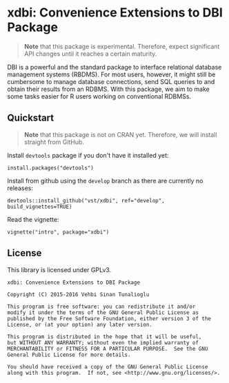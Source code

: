 # xdbi: Convenience Extensions to DBI Package

> **Note** that this package is experimental. Therefore, expect
> significant API changes until it reaches a certain maturity.

DBI is a powerful and the standard package to interface relational
database management systems (RBDMS). For most users, however, it might
still be cumbersome to manage database connections, send SQL queries
to and obtain their results from an RDBMS. With this package, we aim
to make some tasks easier for R users working on conventional RDBMSs.

## Quickstart

> **Note** that this package is not on CRAN yet. Therefore, we will
> install straight from GitHub.

Install `devtools` package if you don't have it installed yet:

    install.packages("devtools")

Install from github using the `develop` branch as there are currently
no releases:

    devtools::install_github("vst/xdbi", ref="develop", build_vignettes=TRUE)

Read the vignette:

    vignette("intro", package="xdbi")

## License

This library is licensed under GPLv3.

    xdbi: Convenience Extensions to DBI Package

    Copyright (C) 2015-2016 Vehbi Sinan Tunalioglu

    This program is free software: you can redistribute it and/or
    modify it under the terms of the GNU General Public License as
    published by the Free Software Foundation, either version 3 of the
    License, or (at your option) any later version.

    This program is distributed in the hope that it will be useful,
    but WITHOUT ANY WARRANTY; without even the implied warranty of
    MERCHANTABILITY or FITNESS FOR A PARTICULAR PURPOSE.  See the GNU
    General Public License for more details.

    You should have received a copy of the GNU General Public License
    along with this program.  If not, see <http://www.gnu.org/licenses/>.
